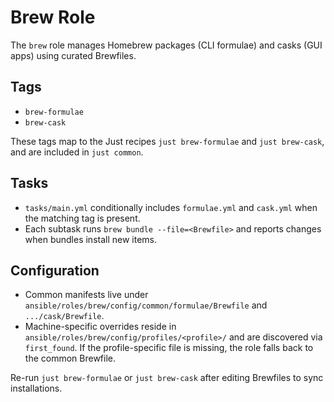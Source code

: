 # Brew Role

The `brew` role manages Homebrew packages (CLI formulae) and casks (GUI apps) using curated Brewfiles.

## Tags
- `brew-formulae`
- `brew-cask`

These tags map to the Just recipes `just brew-formulae` and `just brew-cask`, and are included in `just common`.

## Tasks
- `tasks/main.yml` conditionally includes `formulae.yml` and `cask.yml` when the matching tag is present.
- Each subtask runs `brew bundle --file=<Brewfile>` and reports changes when bundles install new items.

## Configuration
- Common manifests live under `ansible/roles/brew/config/common/formulae/Brewfile` and `.../cask/Brewfile`.
- Machine-specific overrides reside in `ansible/roles/brew/config/profiles/<profile>/` and are discovered via `first_found`. If the profile-specific file is missing, the role falls back to the common Brewfile.

Re-run `just brew-formulae` or `just brew-cask` after editing Brewfiles to sync installations.

